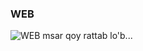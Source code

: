 ### WEB

<img src = "http://webstarunited.com/wp-content/uploads/2022/02/fresh.png" alt = "WEB">
msar qoy rattab lo'b...
